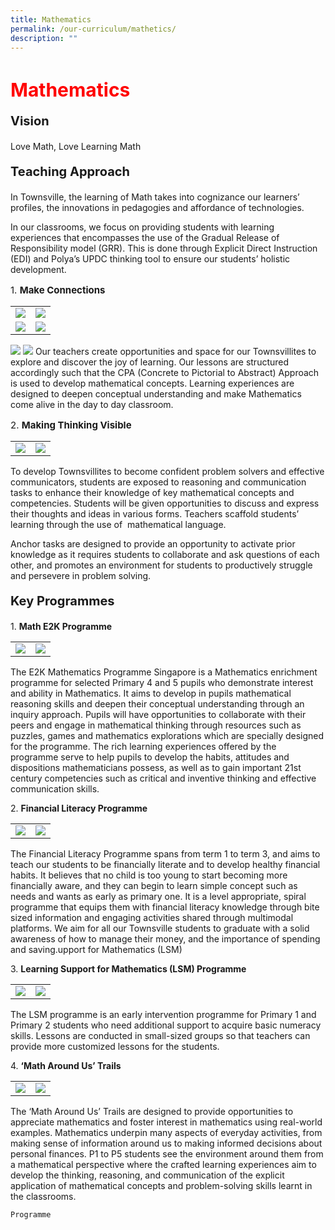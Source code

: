 ```yaml
---
title: Mathematics
permalink: /our-curriculum/mathetics/
description: ""
---
```

<h1 style="color:red;font-size:30px">Mathematics</h1>

<p style="font-size:20px"><strong>Vision</strong></p>Love Math, Love Learning Math

<p style="font-size:20px"><strong>Teaching Approach</strong></p>
In Townsville, the learning of Math takes into cognizance our learners’ profiles, the innovations in pedagogies and affordance of technologies.

In our classrooms, we focus on providing students with learning experiences that encompasses the use of the Gradual Release of Responsibility model (GRR). This is done through Explicit Direct Instruction (EDI) and Polya’s UPDC thinking tool to ensure our students’ holistic development.

<p style="font-size:15px">1. <strong>Make Connections</strong></p>
<table>
<tbody>
  <tr>
    <td>
			<img src="/images/Maths/maths%206.jpg"></td>
		<td><img src="/images/Maths/maths%207.jpg"></td>
  </tr>
  <tr>
    <td><img src="/images/Maths/maths%205.jpg"></td>
    <td><img src="/images/Maths/maths%204.jpg"></td>
  </tr>
</tbody>
</table>

![](/images/Maths/maths%202.jpg)
![](/images/Maths/maths%201.jpg)
Our teachers create opportunities and space for our Townsvillites to explore and discover the joy of learning. Our lessons are structured accordingly such that the CPA (Concrete to Pictorial to Abstract) Approach is used to develop mathematical concepts. Learning experiences are designed to deepen conceptual understanding and make Mathematics come alive in the day to day classroom.

<p style="font-size:15px">2. <strong>Making Thinking Visible</strong></p>

<table>
<tbody>
  <tr>
    <td>
			<img src="/images/Maths/maths%208.jpg"></td>
		<td><img src="/images/Maths/maths%209.jpg"></td>
  </tr>
</tbody>
</table>

To develop Townsvillites to become confident problem solvers and effective communicators, students are exposed to reasoning and communication tasks to enhance their knowledge of key mathematical concepts and competencies. Students will be given opportunities to discuss and express their thoughts and ideas in various forms. Teachers scaffold students’ learning through the use of&nbsp; mathematical language.&nbsp;

Anchor tasks are designed to provide an opportunity to activate prior knowledge as it requires students to collaborate and ask questions of each other, and promotes an environment for students to productively struggle and persevere in problem solving.

<p style="font-size:20px"><strong>Key Programmes</strong></p>

1\. <strong>Math E2K Programme</strong>

<table>
<tbody>
  <tr>
    <td>
			<img src="/images/Maths/maths%208.jpg"></td>
		<td><img src="/images/Maths/maths%209.jpg"></td>
  </tr>
</tbody>
</table>

The E2K Mathematics Programme Singapore is a Mathematics enrichment programme for selected Primary 4 and 5 pupils who demonstrate interest and ability in Mathematics. It aims to develop in pupils mathematical reasoning skills and deepen their conceptual understanding through an inquiry approach. Pupils will have opportunities to collaborate with their peers and engage in mathematical thinking through resources such as puzzles, games and mathematics explorations which are specially designed for the programme. The rich learning experiences offered by the programme serve to help pupils to develop the habits, attitudes and dispositions mathematicians possess, as well as to gain important 21st century competencies such as critical and inventive thinking and effective communication skills.


2\. <strong>Financial Literacy Programme</strong>
    
<table>
<tbody>
  <tr>
    <td>
			<img src="/images/Maths/maths%208.jpg"></td>
		<td><img src="/images/Maths/maths%209.jpg"></td>
  </tr>
</tbody>
</table>

The Financial Literacy Programme spans from term 1 to term 3, and aims to teach our students to be financially literate and to develop healthy financial habits. It believes that no child is too young to start becoming more financially aware, and they can begin to learn simple concept such as needs and wants as early as primary one. It is a level appropriate, spiral programme that equips them with financial literacy knowledge through bite sized information and engaging activities shared through multimodal platforms. We aim for all our Townsville students to graduate with a solid awareness of how to manage their money, and the importance of spending and saving.upport for Mathematics (LSM) 

3\. <strong>Learning Support for Mathematics (LSM) Programme</strong>

<table>
<tbody>
  <tr>
    <td>
			<img src="/images/Maths/maths%208.jpg"></td>
		<td><img src="/images/Maths/maths%209.jpg"></td>
  </tr>
</tbody>
</table>

The LSM programme is an early intervention programme for Primary 1 and Primary 2 students who need additional support to acquire basic numeracy skills. Lessons are conducted in small-sized groups so that teachers can provide more customized lessons for the students.

4\. <strong>‘Math Around Us’ Trails</strong>

<table>
<tbody>
  <tr>
    <td>
			<img src="/images/Maths/maths%208.jpg"></td>
		<td><img src="/images/Maths/maths%209.jpg"></td>
  </tr>
</tbody>
</table>

The ‘Math Around Us’ Trails are designed to provide opportunities to appreciate mathematics and foster interest in mathematics using real-world examples. Mathematics underpin many aspects of everyday activities, from making sense of information around us to making informed decisions about personal finances. P1 to P5 students see the environment around them from a mathematical perspective where the crafted learning experiences aim to develop the thinking, reasoning, and communication of the explicit application of mathematical concepts and problem-solving skills learnt in the classrooms.

	Programme
